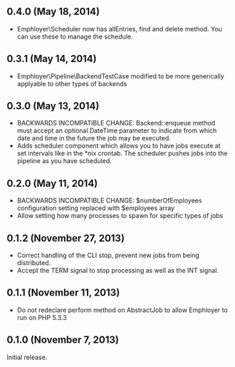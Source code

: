## 0.4.0 (May 18, 2014)

  - Emphloyer\Scheduler now has allEntries, find and delete method. You can use
    these to manage the schedule.

## 0.3.1 (May 14, 2014)

  - Emphloyer\Pipeline\BackendTestCase modified to be more generically applyable
    to other types of backends

## 0.3.0 (May 13, 2014)

  - BACKWARDS INCOMPATIBLE CHANGE: Backend::enqueue method must accept an
    optional DateTime parameter to indicate from which date and time in the
    future the job may be executed.
  - Adds scheduler component which allows you to have jobs execute at set
    intervals like in the *nix crontab. The scheduler pushes jobs into the
    pipeline as you have scheduled.

## 0.2.0 (May 11, 2014)

  - BACKWARDS INCOMPATIBLE CHANGE: $numberOfEmployees configuration setting
    replaced with $employees array
  - Allow setting how many processes to spawn for specific types of jobs

## 0.1.2 (November 27, 2013)

  - Correct handling of the CLI stop, prevent new jobs from being distributed.
  - Accept the TERM signal to stop processing as well as the INT signal.

## 0.1.1 (November 11, 2013)

  - Do not redeclare perform method on AbstractJob to allow Emphloyer to run on
    PHP 5.3.3

## 0.1.0 (November 7, 2013)

Initial release.
